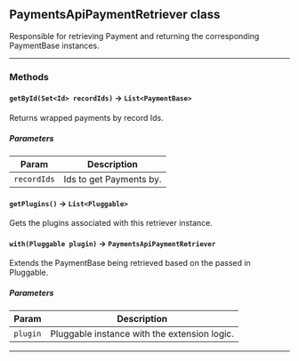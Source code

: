## PaymentsApiPaymentRetriever class

Responsible for retrieving Payment and returning the corresponding PaymentBase instances.

---
### Methods
<!-- panels:start -->
<!-- div:left-panel -->
#### `getById(Set<Id> recordIds)` → `List<PaymentBase>`

Returns wrapped payments by record Ids.
##### Parameters
|Param|Description|
|-----|-----------|
|`recordIds` |  Ids to get Payments by. |

<!-- panels:end -->
<!-- panels:start -->
<!-- div:left-panel -->
#### `getPlugins()` → `List<Pluggable>`

Gets the plugins associated with this retriever instance.
<!-- panels:end -->
<!-- panels:start -->
<!-- div:left-panel -->
#### `with(Pluggable plugin)` → `PaymentsApiPaymentRetriever`

Extends the PaymentBase being retrieved based on the passed in Pluggable.
##### Parameters
|Param|Description|
|-----|-----------|
|`plugin` |  Pluggable instance with the extension logic. |

<!-- panels:end -->
---
